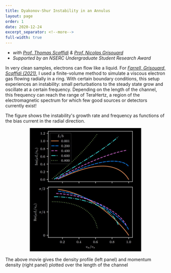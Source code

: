 ```yaml
---
title: Dyakonov-Shur Instability in an Annulus
layout: page
order: 1
date: 2020-12-24
excerpt_separator: <!--more-->
full-width: true
---
```


- *with* *[Prof. Thomas Scaffidi](https://sites.google.com/view/thomasscaffidi/home) & [Prof. Nicolas Grisouard](https://sites.physics.utoronto.ca/nicolasgrisouard)*
- *Supported by an NSERC Undergraduate Student Research Award*

In very clean samples, electrons can flow like a liquid.  For <a href = "https://doi.org/10.1103/PhysRevB.106.195432" target = "_blank">*Farrell, Grisouard, Scaffidi (2021)*</a>, I used a finite-volume method to simulate a viscous electron gas flowing radially in a ring.  With certain boundary conditions, this setup experiences an instability: small perturbations to the steady state grow and oscillate at a certain frequency.  Depending on the length of the channel, this frequency can reach the range of TeraHertz, a region of the electromagnetic spectrum for which few good sources or detectors currently exist!

The figure shows the instability's growth rate and frequency as functions of the bias current in the radial direction.


<div style="margin-top:10px;margin-bottom:10px">
<center>
<img src = "/assets/img/oscillation.png" style="min-width:350px;width:50%">
</center>
</div>


<!--more-->
The above movie gives the density profile (left panel) and momentum density (right panel) plotted over the length of the channel
